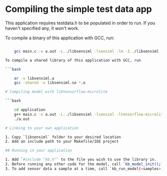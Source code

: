# Compiling the simple test data app

This application requires testdata.h to be populated in order to run. If you haven't specified any, it won't work.

To compile a binary of this application with GCC, run:

```bash

    gcc main.c -o a.out -L../libsensiml -lsensiml -lm -I../libsensiml

To compile a shared library of this application with GCC, run

```bash

    ar -x libsensiml.a
    gcc -shared -o libsensiml.so *.o

# Compiling model with libtensorflow-microlite

```bash

    cd application
    g++ main.c -o a.out -L../libsensiml -lsensiml -ltensorflow-microlite -lm -I../libsensiml
    ./a.out

# Linking to your own application

1. Copy `libsensiml` folder to your desired location
2. Add an include path to your Makefile/IDE project

## Running in your application

1. Add `#include "kb.h"` to the file you wish to use the library in.
2. Before running any other code for the model, call `kb_model_init();`
3. To add sensor data a sample at a time, call `kb_run_model(<samples>, 0, <model_number>);`


